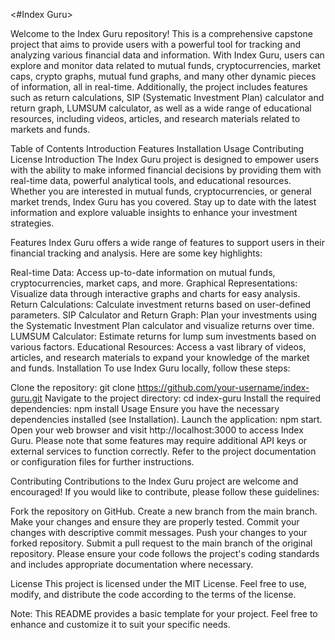 <#Index Guru>


Welcome to the Index Guru repository! This is a comprehensive capstone project that aims to provide users with a powerful tool for tracking and analyzing various financial data and information. With Index Guru, users can explore and monitor data related to mutual funds, cryptocurrencies, market caps, crypto graphs, mutual fund graphs, and many other dynamic pieces of information, all in real-time. Additionally, the project includes features such as return calculations, SIP (Systematic Investment Plan) calculator and return graph, LUMSUM calculator, as well as a wide range of educational resources, including videos, articles, and research materials related to markets and funds.

Table of Contents
Introduction
Features
Installation
Usage
Contributing
License
Introduction
The Index Guru project is designed to empower users with the ability to make informed financial decisions by providing them with real-time data, powerful analytical tools, and educational resources. Whether you are interested in mutual funds, cryptocurrencies, or general market trends, Index Guru has you covered. Stay up to date with the latest information and explore valuable insights to enhance your investment strategies.

Features
Index Guru offers a wide range of features to support users in their financial tracking and analysis. Here are some key highlights:

Real-time Data: Access up-to-date information on mutual funds, cryptocurrencies, market caps, and more.
Graphical Representations: Visualize data through interactive graphs and charts for easy analysis.
Return Calculations: Calculate investment returns based on user-defined parameters.
SIP Calculator and Return Graph: Plan your investments using the Systematic Investment Plan calculator and visualize returns over time.
LUMSUM Calculator: Estimate returns for lump sum investments based on various factors.
Educational Resources: Access a vast library of videos, articles, and research materials to expand your knowledge of the market and funds.
Installation
To use Index Guru locally, follow these steps:

Clone the repository: git clone https://github.com/your-username/index-guru.git
Navigate to the project directory: cd index-guru
Install the required dependencies: npm install
Usage
Ensure you have the necessary dependencies installed (see Installation).
Launch the application: npm start.
Open your web browser and visit http://localhost:3000 to access Index Guru.
Please note that some features may require additional API keys or external services to function correctly. Refer to the project documentation or configuration files for further instructions.

Contributing
Contributions to the Index Guru project are welcome and encouraged! If you would like to contribute, please follow these guidelines:

Fork the repository on GitHub.
Create a new branch from the main branch.
Make your changes and ensure they are properly tested.
Commit your changes with descriptive commit messages.
Push your changes to your forked repository.
Submit a pull request to the main branch of the original repository.
Please ensure your code follows the project's coding standards and includes appropriate documentation where necessary.

License
This project is licensed under the MIT License. Feel free to use, modify, and distribute the code according to the terms of the license.

Note: This README provides a basic template for your project. Feel free to enhance and customize it to suit your specific needs.
